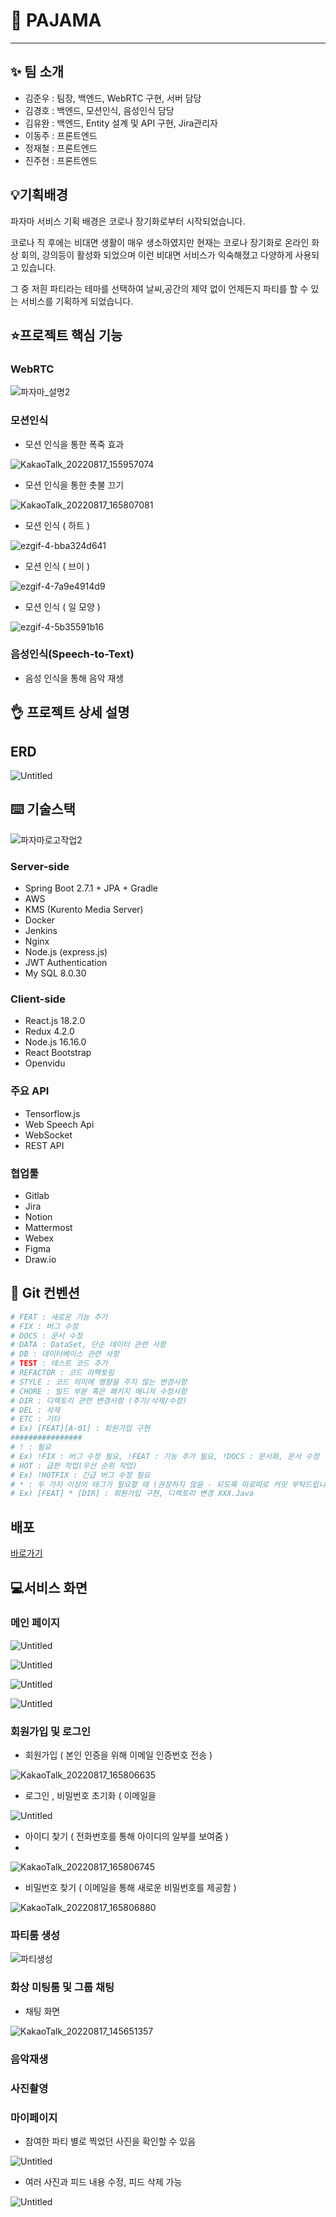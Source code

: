 # 🎉 PAJAMA

---

## ✨ 팀 소개

- 김준우 : 팀장, 백엔드, WebRTC 구현, 서버 담당
- 김경호 : 백엔드, 모션인식, 음성인식 담당
- 김유완 : 백엔드, Entity 설계 및 API 구현, Jira관리자
- 이동주 : 프론트엔드
- 정재철 : 프론트엔드
- 진주현 : 프론트엔드

## 💡기획배경

파자마 서비스 기획 배경은 코로나 장기화로부터 시작되었습니다.

코로나 직 후에는 비대면 생활이 매우 생소하였지만 현재는 코로나 장기화로 온라인 화상 회의, 강의등이 활성화 되었으며 이런 비대면 서비스가 익숙해졌고 다양하게 사용되고 있습니다.

그 중 저흰 파티라는 테마를 선택하여 날씨,공간의 제약 없이 언제든지 파티를 할 수 있는 서비스를 기획하게 되었습니다.

## ⭐프로젝트 핵심 기능

### WebRTC

![파자마_설명2](/uploads/8b4bf79f68422d10a2d1326aff9365f7/파자마_설명2.png)

### 모션인식

- 모션 인식을 통한 폭죽 효과

![KakaoTalk_20220817_155957074](/uploads/bfa21173f591cef51f0c4d799cebe149/KakaoTalk_20220817_155957074.gif)

- 모션 인식을 통한 촛불 끄기

![KakaoTalk_20220817_165807081](/uploads/ef80141941272189f44bd23a002b7cb4/KakaoTalk_20220817_165807081.gif)

- 모션 인식 ( 하트 )

![ezgif-4-bba324d641](/uploads/87b1def736bf75c7522618ff71e7a770/ezgif-4-bba324d641.gif)

- 모션 인식 ( 브이 )

![ezgif-4-7a9e4914d9](/uploads/53abc83022f199195512993a9c489c10/ezgif-4-7a9e4914d9.gif)

- 모션 인식 ( 일 모양 )

![ezgif-4-5b35591b16](/uploads/05b0ece377adeb141327f1c6d1fcbfc7/ezgif-4-5b35591b16.gif)

### 음성인식(Speech-to-Text)

- 음성 인식을 통해 음악 재생

## 👌 프로젝트 상세 설명

## ERD

![Untitled](/uploads/2cbdc2b6923ea334c3d2ba3e1f147fa8/Untitled.png)

## ⌨️ 기술스택

![파자마로고작업2](/uploads/a38f463a177d32f35560d46c151aea14/파자마로고작업2.png)

### Server-side

- Spring Boot 2.7.1 + JPA + Gradle
- AWS
- KMS (Kurento Media Server)
- Docker
- Jenkins
- Nginx
- Node.js (express.js)
- JWT Authentication
- My SQL 8.0.30

### Client-side

- React.js 18.2.0
- Redux 4.2.0
- Node.js 16.16.0
- React Bootstrap
- Openvidu

### 주요 API

- Tensorflow.js
- Web Speech Api
- WebSocket
- REST API

### 협업툴

- Gitlab
- Jira
- Notion
- Mattermost
- Webex
- Figma
- Draw.io

## 🔨 Git 컨벤션

```bash
# FEAT : 새로운 기능 추가
# FIX : 버그 수정
# DOCS : 문서 수정
# DATA : DataSet, 단순 데이터 관련 사항
# DB : 데이터베이스 관련 사항
# TEST : 테스트 코드 추가
# REFACTOR : 코드 리팩토링
# STYLE : 코드 의미에 영향을 주지 않는 변경사항
# CHORE : 빌드 부분 혹은 패키지 매니저 수정사항
# DIR : 디렉토리 관련 변경사항 (추가/삭제/수정)
# DEL : 삭제
# ETC : 기타
# Ex) [FEAT][A-01] : 회원가입 구현
################
# ! : 필요
# Ex) !FIX : 버그 수정 필요, !FEAT : 기능 추가 필요, !DOCS : 문서화, 문서 수정 필요
# HOT : 급한 작업(우선 순위 작업)
# Ex) !HOTFIX : 긴급 버그 수정 필요
# * : 두 가지 이상의 태그가 필요할 때 (권장하지 않음 - 되도록 따로따로 커밋 부탁드립니다.)
# Ex) [FEAT] * [DIR] : 회원가입 구현, 디렉토리 변경 XXX.Java
```

## 배포
[바로가기](https://lab.ssafy.com/s07-webmobile1-sub1/S07P11C203/-/blob/master/exec/README.md)

## 💻서비스 화면

### 메인 페이지

![Untitled](/uploads/df7a65772f6e32764bff301eb85d09af/Untitled.png)

![Untitled](/uploads/509751547de6ae917477f1b2dc644797/Untitled.png)

![Untitled](/uploads/4c97a933e0cbd551abdd3bc10749e594/Untitled.png)

![Untitled](/uploads/c76af47e533158bdc8446bac8be10a99/Untitled.png)

### 회원가입 및 로그인

- 회원가입 ( 본인 인증을 위해 이메일 인증번호 전송 )

![KakaoTalk_20220817_165806635](/uploads/2f10390159ac20f3904f4edc84d4cafc/KakaoTalk_20220817_165806635.gif)

- 로그인 , 비밀번호 초기화 ( 이메일을

![Untitled](/uploads/6440987cfd7e3a93540db2729b9be542/Untitled.png)

- 아이디 찾기 ( 전화번호를 통해 아이디의 일부를 보여줌 )
- 

![KakaoTalk_20220817_165806745](/uploads/9067766183dbaadabcbf821ba0852d49/KakaoTalk_20220817_165806745.gif)

- 비밀번호 찾기 ( 이메일을 통해 새로운 비밀번호를 제공함 )

![KakaoTalk_20220817_165806880](/uploads/c0c3d909c89c460a9f60f782e1ae9f21/KakaoTalk_20220817_165806880.gif)

### 파티룸 생성

![파티생성](/uploads/3227209878f5ffc49ac5f2e118bf1db5/파티생성.gif)

### 화상 미팅룸 및 그룹 채팅

- 채팅 화면

![KakaoTalk_20220817_145651357](/uploads/266bb670186fd528db78fb75ae64fe14/KakaoTalk_20220817_145651357.png)

### 음악재생

### 사진촬영

### 마이페이지

- 참여한 파티 별로 찍었던 사진을 확인할 수 있음

![Untitled](/uploads/c7c6aaa5874e6df5f2ba46c8c8f6fc2e/Untitled.png)

- 여러 사진과 피드 내용 수정, 피드 삭제 가능

![Untitled](/uploads/ed2c61de282f6923f6d0b68d95879156/Untitled.png)

